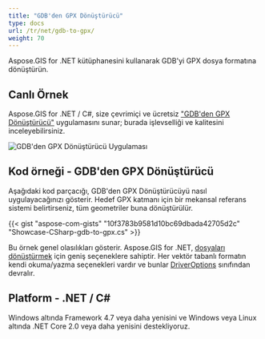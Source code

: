 ```yaml
---
title: "GDB'den GPX Dönüştürücü"
type: docs
url: /tr/net/gdb-to-gpx/
weight: 70
---
```


Aspose.GIS for .NET kütüphanesini kullanarak GDB'yi GPX dosya formatına dönüştürün.

## **Canlı Örnek**

Aspose.GIS for .NET / C#, size çevrimiçi ve ücretsiz ["GDB'den GPX Dönüştürücü"](https://products.aspose.app/gis/conversion/gdb-to-gpx) uygulamasını sunar; burada işlevselliği ve kalitesini inceleyebilirsiniz.

![GDB'den GPX Dönüştürücü Uygulaması](conversion.png)

## **Kod örneği - GDB'den GPX Dönüştürücü**

Aşağıdaki kod parçacığı, GDB'den GPX Dönüştürücüyü nasıl uygulayacağınızı gösterir. Hedef GPX katmanı için bir mekansal referans sistemi belirtirseniz, tüm geometriler buna dönüştürülür. 

{{< gist "aspose-com-gists" "10f3783b9581d10bc69dbada42705d2c" "Showcase-CSharp-gdb-to-gpx.cs" >}}

Bu örnek genel olasılıkları gösterir. Aspose.GIS for .NET, [dosyaları dönüştürmek](https://docs.aspose.com/gis/net/vector-layers/) için geniş seçeneklere sahiptir. Her vektör tabanlı formatın kendi okuma/yazma seçenekleri vardır ve bunlar [DriverOptions](https://reference.aspose.com/gis/net/aspose.gis/driveroptions) sınıfından devralır.

## **Platform - .NET / C#**

Windows altında Framework 4.7 veya daha yenisini ve Windows veya Linux altında .NET Core 2.0 veya daha yenisini destekliyoruz.
